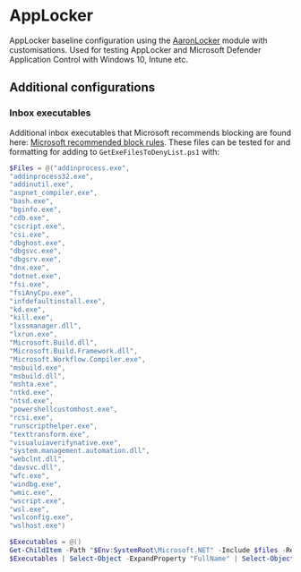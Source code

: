 # AppLocker

AppLocker baseline configuration using the [AaronLocker](https://github.com/microsoft/AaronLocker) module with customisations. Used for testing AppLocker and Microsoft Defender Application Control with Windows 10, Intune etc.

## Additional configurations

### Inbox executables

Additional inbox executables that Microsoft recommends blocking are found here: [Microsoft recommended block rules](https://learn.microsoft.com/en-us/windows/security/application-security/application-control/app-control-for-business/design/applications-that-can-bypass-appcontrol). These files can be tested for and formatting for adding to `GetExeFilesToDenyList.ps1` with:

```powershell
$Files = @("addinprocess.exe",
"addinprocess32.exe",
"addinutil.exe",
"aspnet_compiler.exe",
"bash.exe",
"bginfo.exe",
"cdb.exe",
"cscript.exe",
"csi.exe",
"dbghost.exe",
"dbgsvc.exe",
"dbgsrv.exe",
"dnx.exe",
"dotnet.exe",
"fsi.exe",
"fsiAnyCpu.exe",
"infdefaultinstall.exe",
"kd.exe",
"kill.exe",
"lxssmanager.dll",
"lxrun.exe",
"Microsoft.Build.dll",
"Microsoft.Build.Framework.dll",
"Microsoft.Workflow.Compiler.exe",
"msbuild.exe",
"msbuild.dll",
"mshta.exe",
"ntkd.exe",
"ntsd.exe",
"powershellcustomhost.exe",
"rcsi.exe",
"runscripthelper.exe",
"texttransform.exe",
"visualuiaverifynative.exe",
"system.management.automation.dll",
"webclnt.dll",
"davsvc.dll",
"wfc.exe",
"windbg.exe",
"wmic.exe",
"wscript.exe",
"wsl.exe",
"wslconfig.exe",
"wslhost.exe")

$Executables = @()
Get-ChildItem -Path "$Env:SystemRoot\Microsoft.NET" -Include $files -Recurse -ErrorAction "SilentlyContinue" | ForEach-Object { $Executables += $_ }
$Executables | Select-Object -ExpandProperty "FullName" | Select-Object -Unique | Sort-Object | Set-Clipboard
```
